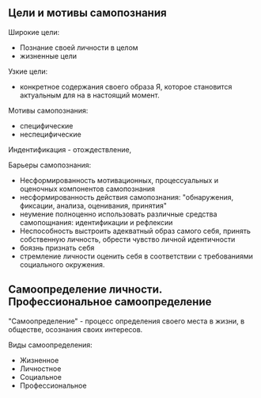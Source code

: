## Цели и мотивы самопознания

Широкие цели:
- Познание своей личности в целом
- жизненные цели

Узкие цели:
- конкретное содержания своего образа Я, которое становится актуальным для на в настоящий момент.

Мотивы самопознания:
- специфические
- неспецифические

Индентификация - отождествление,

Барьеры самопознания:

- Несформированность мотивационных, процессуальных и оценочных компонентов самопознания
- несформированность действия самопознания: "обнаружения, фиксации, анализа, оценивания, принятия"
- неумение полноценно использовать различные средства самопощнания: идентификации и рефлексии
- Неспособность выстроить адекватный образ самого себя, принять собственную личность, обрести чувство личной идентичности
- боязнь признать себя
- стремление личности оценить себя в соответствии с требованиями социального окружения. 

## Самоопределение личности. Профессиональное самоопределение

"Самоопределение" - процесс определения своего  места в жизни, в обществе, осознания своих интересов. 

Виды самоопределения:

- Жизненное
- Личностное
- Социальное
- Профессиональное

